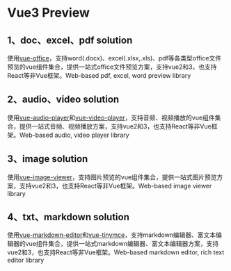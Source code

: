 # Vue3 Preview

## 1、doc、excel、pdf solution

使用[vue-office](https://github.com/501351981/vue-office?tab=readme-ov-file)，支持word(.docx)、excel(.xlsx,.xls)、pdf等各类型office文件预览的vue组件集合，提供一站式office文件预览方案，支持vue2和3，也支持React等非Vue框架。Web-based pdf, excel, word preview library

## 2、audio、video solution

使用[vue-audio-player](https://github.com/501351981/vue-audio-player?tab=readme-ov-file)和[vue-video-player](https://github.com/501351981/vue-video-player?tab=readme-ov-file)，支持音频、视频播放的vue组件集合，提供一站式音频、视频播放方案，支持vue2和3，也支持React等非Vue框架。Web-based audio, video player library

## 3、image solution

使用[vue-image-viewer](https://github.com/501351981/vue-image-viewer?tab=readme-ov-file)，支持图片预览的vue组件集合，提供一站式图片预览方案，支持vue2和3，也支持React等非Vue框架。Web-based image viewer library

## 4、txt、markdown solution

使用[vue-markdown-editor](https://github.com/501351981/vue-markdown-editor?tab=readme-ov-file)和[vue-tinymce](https://github.com/501351981/vue-tinymce?tab=readme-ov-file)，支持markdown编辑器、富文本编辑器的vue组件集合，提供一站式markdown编辑器、富文本编辑器方案，支持vue2和3，也支持React等非Vue框架。Web-based markdown editor, rich text editor library
